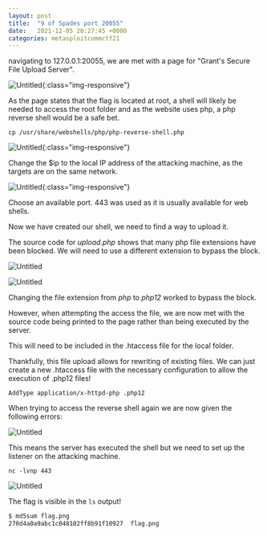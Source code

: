 ```yaml
---
layout: post
title:  "9 of Spades port 20055"
date:   2021-12-05 20:27:45 +0000
categories: metasploitcommctf21
---
```



navigating to 127.0.0.1:20055, we are met with a page for "Grant's Secure File Upload Server".

![Untitled](Untitled.png){:class="img-responsive"}

As the page states that the flag is located at root, a shell will likely be needed to access the root folder and as the website uses php, a php reverse shell would be a safe bet.

`cp /usr/share/webshells/php/php-reverse-shell.php`

![Untitled](Untitled%201.png){:class="img-responsive"}

Change the $ip to the local IP address of the attacking machine, as the targets are on the same network.

![Untitled](Untitled%202.png){:class="img-responsive"}

Choose an available port. 443 was used as it is usually available for web shells.

Now we have created our shell, we need to find a way to upload it.

The source code for *upload.php* shows that many php file extensions have been blocked. We will need to use a different extension to bypass the block.

![Untitled](Untitled%203.png)

![Untitled](Untitled%204.png)

Changing the file extension from *php* to *php12* worked to bypass the block.

However, when attempting the access the file, we are now met with the source code being printed to the page rather than being executed by the server.

This will need to be included in the .htaccess file for the local folder.

Thankfully, this file upload allows for rewriting of existing files. We can just create a new .htaccess file with the necessary configuration to allow the execution of .php12 files!

`AddType application/x-httpd-php .php12`

When trying to access the reverse shell again we are now given the following errors:

![Untitled](Untitled%205.png)

This means the server has executed the shell but we need to set up the listener on the attacking machine.

`nc -lvnp 443`

![Untitled](Untitled%206.png)

The flag is visible in the `ls` output!

```bash
$ md5sum flag.png
270d4a0a9abc1c048102ff8b91f10927  flag.png
```